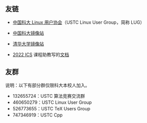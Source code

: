 ## 友链

- [中国科大 Linux 用户协会](https://lug.ustc.edu.cn)（USTC Linux User Group，简称 LUG）
- [中国科大镜像站](https://mirrors.ustc.edu.cn)
- [清华大学镜像站](https://mirrors.tuna.tsinghua.edu.cn)

- [2022 ICS](https://git.lug.ustc.edu.cn/CA/2022ics) 课程助教写的[文档](https://git.lug.ustc.edu.cn/CA/2022ics/-/tree/master/documents)

## 友群

说明：以下有部分群仅限科大本校人加入。

- 132655724：USTC 算法竞赛交流群
- 460650279：USTC Linux User Group
- 526773655：USTC TeX Users Group
- 747346919：USTC Cpp
